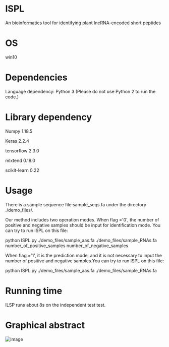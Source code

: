 # ISPL

An bioinformatics tool for identifying plant lncRNA-encoded short peptides

# OS
win10

# Dependencies
Language dependency: Python 3 (Please do not use Python 2 to run the code.)

# Library dependency

Numpy 1.18.5

Keras 2.2.4

tensorflow 2.3.0

mlxtend 0.18.0

scikit-learn 0.22

# Usage
There is a sample sequence file sample_seqs.fa under the directory ./demo_files/.

Our method includes two operation modes. When flag ='0', the number of positive and negative samples should be input for identification mode. You can try to run ISPL on this file:

python ISPL.py ./demo_files/sample_aas.fa ./demo_files/sample_RNAs.fa number_of_positive_samples number_of_negative_samples


When flag ='1', it is the prediction mode, and it is not necessary to input the number of positive and negative samples.You can try to run ISPL on this file:

python ISPL.py ./demo_files/sample_aas.fa ./demo_files/sample_RNAs.fa


# Running time

ILSP runs about 8s on the independent test test.

# Graphical abstract

![image](https://github.com/zzssyy/bioinformatics/blob/master/Graphical-abstract.png)
